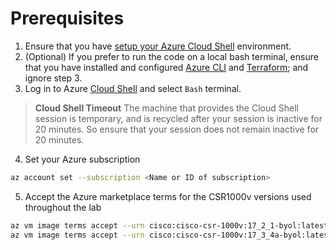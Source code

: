 
# Prerequisites

1. Ensure that you have [setup your Azure Cloud Shell](https://learn.microsoft.com/en-us/azure/cloud-shell/overview) environment.
2. (Optional) If you prefer to run the code on a local bash terminal, ensure that you have installed and configured [Azure CLI](https://learn.microsoft.com/en-us/cli/azure/install-azure-cli) and [Terraform](https://developer.hashicorp.com/terraform/tutorials/aws-get-started/install-cli); and ignore step 3.
3. Log in to Azure [Cloud Shell](https://shell.azure.com) and select `Bash` terminal.
> **Cloud Shell Timeout**
> The machine that provides the Cloud Shell session is temporary, and is recycled after your session is inactive for 20 minutes. So ensure that your session does not remain inactive for 20 minutes.
4. Set your Azure subscription
```sh
az account set --subscription <Name or ID of subscription>
```
5. Accept the Azure marketplace terms for the CSR1000v versions used throughout the lab
```sh
az vm image terms accept --urn cisco:cisco-csr-1000v:17_2_1-byol:latest
az vm image terms accept --urn cisco:cisco-csr-1000v:17_3_4a-byol:latest
```
